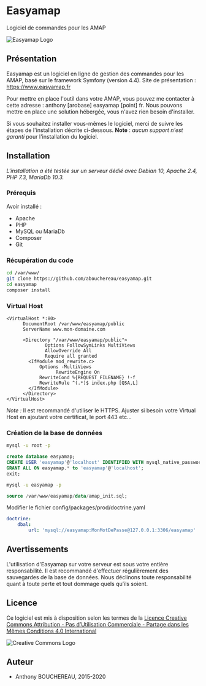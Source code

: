 # Easyamap
Logiciel de commandes pour les AMAP

![Easyamap Logo](https://www.easyamap.fr/images/logo-easy-amap-160.png)

## Présentation
Easyamap est un logiciel en ligne de gestion des commandes pour les AMAP, basé sur le framework Symfony (version 4.4). 
Site de présentation : https://www.easyamap.fr

Pour mettre en place l'outil dans votre AMAP, vous pouvez me contacter à cette adresse : anthony [arobase] easyamap [point] fr.
Nous pouvons mettre en place une solution hébergée, vous n'avez rien besoin d'installer.

Si vous souhaitez installer vous-mêmes le logiciel, merci de suivre les étapes de l'installation décrite ci-dessous.
**Note** : _aucun support n'est garanti_ pour l'installation du logiciel.

## Installation
_L'installation a été testée sur un serveur dédié avec Debian 10, Apache 2.4, PHP 7.3, MariaDb 10.3._

### Prérequis
Avoir installé :
* Apache 
* PHP 
* MySQL ou MariaDb
* Composer
* Git

### Récupération du code
```bash
cd /var/www/
git clone https://github.com/abouchereau/easyamap.git
cd easyamap
composer install
```

### Virtual Host
```
<VirtualHost *:80>
      DocumentRoot /var/www/easyamap/public
      ServerName www.mon-domaine.com

      <Directory "/var/www/easyamap/public">
              Options FollowSymLinks MultiViews
              AllowOverride All
              Require all granted
        <IfModule mod_rewrite.c>
            Options -MultiViews
                  RewriteEngine On
            RewriteCond %{REQUEST_FILENAME} !-f
            RewriteRule ^(.*)$ index.php [QSA,L]
        </IfModule>
      </Directory>
</VirtualHost>
```
_Note :_ Il est recommandé d'utiliser le HTTPS. Ajuster si besoin votre Virtual Host en ajoutant votre certificat, le port 443 etc...

### Création de la base de données
```bash
mysql -u root -p
```
```sql
create database easyamap;
CREATE USER 'easyamap'@'localhost' IDENTIFIED WITH mysql_native_password BY 'MonMotDePasse';
GRANT ALL ON easyamap.* to 'easyamap'@'localhost';
exit;
```
```bash
mysql -u easyamap -p
```
```sql
source /var/www/easyamap/data/amap_init.sql;
```

Modifier le fichier config/packages/prod/doctrine.yaml

```yml
doctrine:
    dbal:
        url: 'mysql://easyamap:MonMotDePasse@127.0.0.1:3306/easyamap'
```


## Avertissements
L'utilisation d'Easyamap sur votre serveur est sous votre entière responsabilité.
Il est recommandé d'effectuer régulièrement des sauvegardes de la base de données.
Nous déclinons toute responsabilité quant à toute perte et tout dommage quels qu’ils soient.

## Licence
Ce logiciel est mis à disposition selon les termes de la [Licence Creative Commons Attribution - Pas d’Utilisation Commerciale - Partage dans les Mêmes Conditions 4.0 International](http://creativecommons.org/licenses/by-nc-sa/4.0/)

![Creative Commons Logo](https://i.creativecommons.org/l/by-nc-sa/4.0/88x31.png)

## Auteur
* Anthony BOUCHEREAU, 2015-2020

